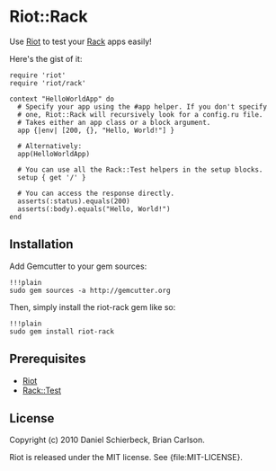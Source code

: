 
# Riot::Rack

Use [Riot](http://github.com/thumblemonks/riot/) to test your [Rack](http://rack.rubyforge.org/)
apps easily!

Here's the gist of it:

    require 'riot'
    require 'riot/rack'

    context "HelloWorldApp" do
      # Specify your app using the #app helper. If you don't specify
      # one, Riot::Rack will recursively look for a config.ru file.
      # Takes either an app class or a block argument.
      app {|env| [200, {}, "Hello, World!"] }

      # Alternatively:
	  app(HelloWorldApp)

      # You can use all the Rack::Test helpers in the setup blocks.
      setup { get '/' }

      # You can access the response directly.
      asserts(:status).equals(200)
      asserts(:body).equals("Hello, World!")
    end


## Installation

Add Gemcutter to your gem sources:

    !!!plain
    sudo gem sources -a http://gemcutter.org

Then, simply install the riot-rack gem like so:

    !!!plain
    sudo gem install riot-rack


## Prerequisites

- [Riot](http://github.com/thumblemonks/riot)
- [Rack::Test](http://github.com/brynary/rack-test)


## License

Copyright (c) 2010 Daniel Schierbeck, Brian Carlson.

Riot is released under the MIT license. See {file:MIT-LICENSE}.

